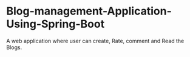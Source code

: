 # Blog-management-Application-Using-Spring-Boot
A web application where user can create, Rate, comment and Read the Blogs.
